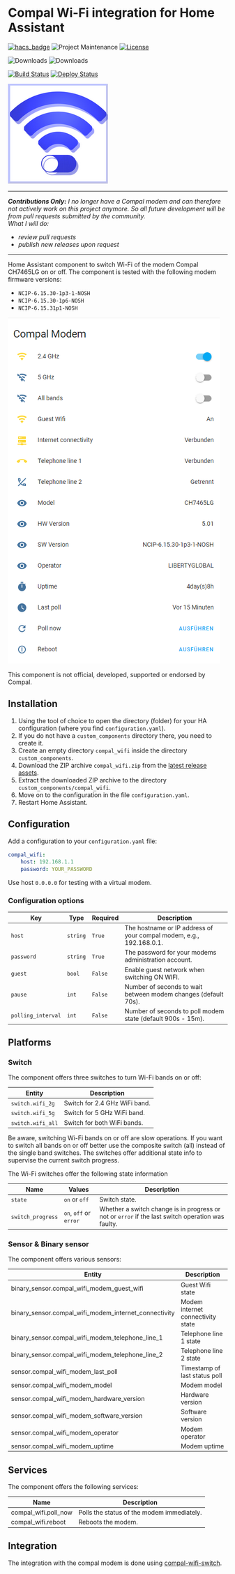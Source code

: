 # Compal Wi-Fi integration for Home Assistant
[![hacs_badge][hacs-shield]][hacs]
![Project Maintenance][maintenance-shield]
[![License][license-shield]][license]

![Downloads][downloads-shield]
![Downloads][downloads-latest-shield]


[![Build Status][build-status-shield]][build-status]
[![Deploy Status][deploy-status-shield]][deploy-status]

![Icon](images/icon-readme.png)

---
**_Contributions Only:_**
_I no longer have a Compal modem and can therefore not actively work on this project anymore.
So all future development will be from pull requests submitted by the community.  
What I will do:_
* _review pull requests_
* _publish new releases upon request_
---
Home Assistant component to switch Wi-Fi of the modem Compal CH7465LG on or off.
The component is tested with the following modem firmware versions:
* ```NCIP-6.15.30-1p3-1-NOSH```
* ```NCIP-6.15.30-1p6-NOSH```
*  ```NCIP-6.15.31p1-NOSH```

![WiFi switches!](images/compal-wifi.png)

This component is not official, developed, supported or endorsed by Compal.

## Installation

1. Using the tool of choice to open the directory (folder) for your HA configuration (where you find `configuration.yaml`).
2. If you do not have a `custom_components` directory there, you need to create it.
3. Create an empty directory `compal_wifi` inside the directory `custom_components`.
4. Download the ZIP archive `compal_wifi.zip` from the [latest release assets][latest-release].   
5. Extract the downloaded ZIP archive to the directory `custom_components/compal_wifi`.
6. Move on to the configuration in the file `configuration.yaml`.
7. Restart Home Assistant.

## Configuration 
 
Add a configuration to your `configuration.yaml` file:
``` yaml
compal_wifi:
    host: 192.168.1.1
    password: YOUR_PASSWORD
```
Use host `0.0.0.0` for testing with a virtual modem.

### Configuration options

| Key                | Type     | Required | Description                                                         |
|--------------------|----------|----------|---------------------------------------------------------------------|
| `host`             | `string` | `True`   | The hostname or IP address of your compal modem, e.g., 192.168.0.1. |
| `password`         | `string` | `True`   | The password for your modems administration account.                |
| `guest`            | `bool`   | `False`  | Enable guest network when switching ON WIFI.                        |
| `pause`            | `int`    | `False`  | Number of seconds to wait between modem changes (default 70s).      |
| `polling_interval` | `int`    | `False`  | Number of seconds to poll modem state (default 900s - 15m).         |

## Platforms

### Switch
The component offers three switches to turn Wi-Fi bands on or off:

| Entity            | Description                   |
|-------------------|-------------------------------|
| `switch.wifi_2g`  | Switch for 2.4 GHz WiFi band. |
| `switch.wifi_5g`  | Switch for 5 GHz WiFi band.   |
| `switch.wifi_all` | Switch for both WiFi bands.   |

Be aware, switching Wi-Fi bands on or off are slow operations. If you want to switch all bands on or off better use the
composite switch (all) instead of the single band switches. 
The switches offer additional state info to supervise the current switch progress.

The Wi-Fi switches offer the following state information

| Name              | Values                 | Description                                                                                       |
|-------------------|------------------------|---------------------------------------------------------------------------------------------------|
| `state`           | `on` or `off`          | Switch state.                                                                                     |
| `switch_progress` | `on`, `off` or `error` | Whether a switch change is in progress or not or `error` if the last switch operation was faulty. |

### Sensor & Binary sensor 
The component offers various sensors:

| Entity                                                | Description                       |
|-------------------------------------------------------|-----------------------------------|
| binary_sensor.compal_wifi_modem_guest_wifi            | Guest Wifi state                  |
| binary_sensor.compal_wifi_modem_internet_connectivity | Modem internet connectivity state |
| binary_sensor.compal_wifi_modem_telephone_line_1      | Telephone line 1 state            |
| binary_sensor.compal_wifi_modem_telephone_line_2      | Telephone line 2 state            |
| sensor.compal_wifi_modem_last_poll                    | Timestamp of last status poll     |
| sensor.compal_wifi_modem_model                        | Modem model                       |
| sensor.compal_wifi_modem_hardware_version             | Hardware version                  |
| sensor.compal_wifi_modem_software_version             | Software version                  |
| sensor.compal_wifi_modem_operator                     | Modem operator                    |
| sensor.compal_wifi_modem_uptime                       | Modem uptime                      |

## Services
The component offers the following services:

| Name                 | Description                                |
|----------------------|--------------------------------------------|
| compal_wifi.poll_now | Polls the status of the modem immediately. |
| compal_wifi.reboot   | Reboots the modem.                         |

## Integration
The integration with the compal modem is done using [compal-wifi-switch][compal-wifi-switch].  

[hacs-shield]: https://img.shields.io/badge/HACS-Default-41BDF5.svg
[hacs]: https://github.com/hacs/integration
[downloads-latest-shield]:https://img.shields.io/github/downloads/frimtec/hass-compal-wifi/latest/total
[downloads-shield]:https://img.shields.io/github/downloads/frimtec/hass-compal-wifi/total
[maintenance-shield]: https://img.shields.io/maintenance/no/2023.svg
[license-shield]: https://img.shields.io/github/license/frimtec/hass-compal-wifi.svg
[license]: https://opensource.org/licenses/Apache-2.0
[build-status-shield]: https://github.com/frimtec/hass-compal-wifi/actions/workflows/build.yml/badge.svg
[build-status]: https://github.com/frimtec/hass-compal-wifi/actions/workflows/build.yml
[deploy-status-shield]: https://github.com/frimtec/hass-compal-wifi/actions/workflows/deploy_release.yml/badge.svg
[deploy-status]: https://github.com/frimtec/hass-compal-wifi/actions/workflows/deploy_release.yml
[latest-release]: https://github.com/frimtec/hass-compal-wifi/releases/latest
[compal-wifi-switch]: https://github.com/frimtec/compal-wifi-switch
